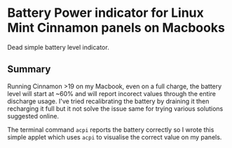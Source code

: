 # Battery Power indicator for Linux Mint Cinnamon panels on Macbooks

Dead simple battery level indicator.

## Summary

Running Cinnamon >19 on my Macbook, even on a full charge, the battery level will start at ~60% and will report incorect values through the entire discharge usage. I've tried recalibrating the battery by draining it then recharging it full but it not solve the issue same for trying various solutions suggested online.

The terminal command `acpi` reports the battery correctly so I wrote this simple applet which uses `acpi` to visualise the correct value on my panels.
